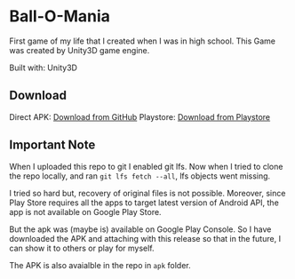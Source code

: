 # Ball-O-Mania

First game of my life that I created when I was in high school. This Game was created by Unity3D game engine.

Built with: Unity3D
## Download
Direct APK: [Download from GitHub](https://github.com/a0v0/Ball-O-Mania/releases/download/v1.0.4/ballomania_v1.0.4.apk)
Playstore: [Download from Playstore](https://play.google.com/store/apps/details?id=com.starland.ballomania)


## Important Note

When I uploaded this repo to git I enabled git lfs. Now when I tried to clone the repo locally, and ran `git lfs fetch --all`, lfs objects went missing.

I tried so hard but, recovery of original files is not possible.
Moreover, since Play Store requires all the apps to target latest version of Android API, the app is not available on Google Play Store.

But  the apk was  (maybe is) available on Google Play Console. So I have downloaded the APK and attaching with this release so that in the future, I can show it to others or play for myself.

The APK is also avaialble in the repo in `apk` folder.
